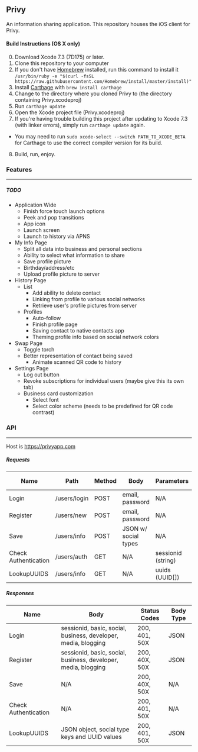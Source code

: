 ## Privy
An information sharing application. This repository houses the iOS client for Privy.

#### Build Instructions (OS X only)
0. Download Xcode 7.3 (7D175) or later.
1. Clone this repository to your computer
2. If you don't have [Homebrew](http://brew.sh) installed, run this command to install it `/usr/bin/ruby -e "$(curl -fsSL https://raw.githubusercontent.com/Homebrew/install/master/install)"`
3. Install [Carthage](https://github.com/Carthage/Carthage) with `brew install carthage`
4. Change to the directory where you cloned Privy to (the directory containing Privy.xcodeproj)
5. Run `carthage update`
6. Open the Xcode project file (Privy.xcodeproj)
7. If you're having trouble building this project after updating to Xcode 7.3 (with linker errors), simply run `carthage update` again.
  - You may need to run `sudo xcode-select --switch PATH_TO_XCODE_BETA` for Carthage to use the correct compiler version for its build.
8. Build, run, enjoy.

### Features
----------------------------------------------------------------------------

##### TODO

- Application Wide
  - Finish force touch launch options
  - Peek and pop transitions
  - App icon
  - Launch screen
  - Launch to history via APNS
- My Info Page
  - Split all data into business and personal sections
  - Ability to select what information to share
  - Save profile picture
  - Birthday/address/etc
  - Upload profile picture to server
- History Page
  - List
    - Add ability to delete contact
    - Linking from profile to various social networks  
    - Retrieve user's profile pictures from server
  - Profiles
    - Auto-follow
    - Finish profile page
    - Saving contact to native contacts app
    - Theming profile info based on social network colors
- Swap Page
  - Toggle torch
  - Better representation of contact being saved
    - Animate scanned QR code to history
- Settings Page
  - Log out button
  - Revoke subscriptions for individual users (maybe give this its own tab)
  - Business card customization
    - Select font
    - Select color scheme (needs to be predefined for QR code contrast)


### API
--------------------------------------------------------------------------------

Host is https://privyapp.com

##### Requests

| Name                 | Path         | Method | Body                 | Parameters         | URL Encoded |
| -------------------- | ------------ | ------ | -------------------- | ------------------ | ----------- |
| Login                | /users/login | POST   | email, password      | N/A                | Yes         |
| Register             | /users/new   | POST   | email, password      | N/A                | Yes         |
| Save                 | /users/info  | POST   | JSON w/ social types | N/A                | No          |
| Check Authentication | /users/auth  | GET    | N/A                  | sessionid (string) | Yes         |
| LookupUUIDS          | /users/info  | GET    | N/A                  | uuids (UUID[])     | Yes         |


##### Responses

| Name                 | Body                                                           | Status Codes  | Body Type |
| -------------------- | -------------------------------------------------------------- | ------------- | --------- |
| Login                | sessionid, basic, social, business, developer, media, blogging | 200, 401, 50X | JSON      |
| Register             | sessionid, basic, social, business, developer, media, blogging | 200, 40X, 50X | JSON      |
| Save                 | N/A                                                            | 200, 40X, 50X | N/A       |
| Check Authentication | N/A                                                            | 200, 401, 50X | N/A       |
| LookupUUIDS          | JSON object, social type keys and UUID values                  | 200, 401, 50X | JSON      |

